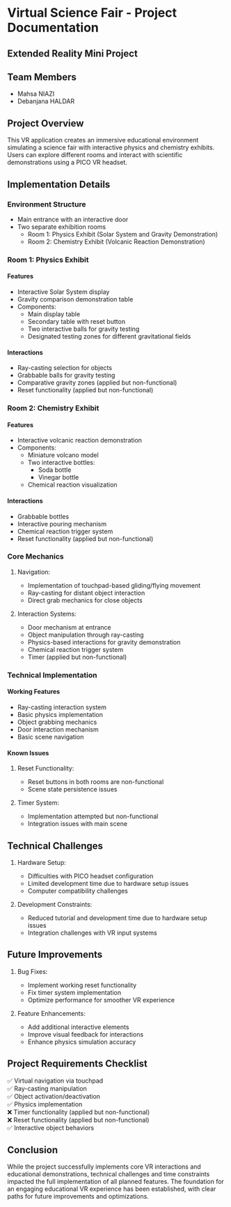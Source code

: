 # Virtual Science Fair - Project Documentation
## Extended Reality Mini Project

## Team Members
- Mahsa NIAZI
- Debanjana HALDAR

## Project Overview
This VR application creates an immersive educational environment simulating a science fair with interactive physics and chemistry exhibits. Users can explore different rooms and interact with scientific demonstrations using a PICO VR headset.

## Implementation Details

### Environment Structure
- Main entrance with an interactive door
- Two separate exhibition rooms
  - Room 1: Physics Exhibit (Solar System and Gravity Demonstration)
  - Room 2: Chemistry Exhibit (Volcanic Reaction Demonstration)

### Room 1: Physics Exhibit
#### Features
- Interactive Solar System display
- Gravity comparison demonstration table
- Components:
  - Main display table
  - Secondary table with reset button
  - Two interactive balls for gravity testing
  - Designated testing zones for different gravitational fields

#### Interactions
- Ray-casting selection for objects
- Grabbable balls for gravity testing
- Comparative gravity zones (applied but non-functional)
- Reset functionality (applied but non-functional)

### Room 2: Chemistry Exhibit
#### Features
- Interactive volcanic reaction demonstration
- Components:
  - Miniature volcano model
  - Two interactive bottles:
    - Soda bottle
    - Vinegar bottle
  - Chemical reaction visualization

#### Interactions
- Grabbable bottles
- Interactive pouring mechanism
- Chemical reaction trigger system
- Reset functionality (applied but non-functional)

### Core Mechanics
1. Navigation:
   - Implementation of touchpad-based gliding/flying movement
   - Ray-casting for distant object interaction
   - Direct grab mechanics for close objects

2. Interaction Systems:
   - Door mechanism at entrance
   - Object manipulation through ray-casting
   - Physics-based interactions for gravity demonstration
   - Chemical reaction trigger system
   - Timer (applied but non-functional)

### Technical Implementation
#### Working Features
- Ray-casting interaction system
- Basic physics implementation
- Object grabbing mechanics
- Door interaction mechanism
- Basic scene navigation

#### Known Issues
1. Reset Functionality:
   - Reset buttons in both rooms are non-functional
   - Scene state persistence issues

2. Timer System:
   - Implementation attempted but non-functional
   - Integration issues with main scene

## Technical Challenges
1. Hardware Setup:
   - Difficulties with PICO headset configuration
   - Limited development time due to hardware setup issues
   - Computer compatibility challenges

2. Development Constraints:
   - Reduced tutorial and development time due to hardware setup issues
   - Integration challenges with VR input systems

## Future Improvements
1. Bug Fixes:
   - Implement working reset functionality
   - Fix timer system implementation
   - Optimize performance for smoother VR experience

2. Feature Enhancements:
   - Add additional interactive elements
   - Improve visual feedback for interactions
   - Enhance physics simulation accuracy

## Project Requirements Checklist
✅ Virtual navigation via touchpad  
✅ Ray-casting manipulation  
✅ Object activation/deactivation  
✅ Physics implementation  
❌ Timer functionality (applied but non-functional)  
❌ Reset functionality (applied but non-functional)  
✅ Interactive object behaviors  

## Conclusion
While the project successfully implements core VR interactions and educational demonstrations, technical challenges and time constraints impacted the full implementation of all planned features. The foundation for an engaging educational VR experience has been established, with clear paths for future improvements and optimizations.
